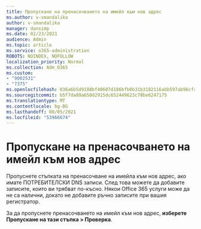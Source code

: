 ```yaml
---
title: Пропускане на пренасочването на имейл към нов адрес
ms.author: v-smandalika
author: v-smandalika
manager: dansimp
ms.date: 02/23/2021
audience: Admin
ms.topic: article
ms.service: o365-administration
ROBOTS: NOINDEX, NOFOLLOW
localization_priority: Normal
ms.collection: Adm_O365
ms.custom:
- "9002531"
- "7375"
ms.openlocfilehash: 036a6b5d9188bf40607d186bfb0b31b3182116abb597ab96cfad48f9b3026936
ms.sourcegitcommit: b5f7da89a650d2915dc652449623c78be6247175
ms.translationtype: MT
ms.contentlocale: bg-BG
ms.lasthandoff: 08/05/2021
ms.locfileid: "53966674"
---
```

# <a name="skip-redirecting-email-to-new-address"></a>Пропускане на пренасочването на имейл към нов адрес

Пропуснете стъпката на пренасочване на имейла към нов адрес, ако имате ПОТРЕБИТЕЛСКИ DNS записи. След това можете да добавите записите, които ви трябват по-късно. Някои Office 365 услуги може да не са налични, докато не добавите ръчно записите при вашия регистратор.

За да пропуснете пренасочването на имейл към нов адрес, **изберете Пропускане на тази стъпка > Проверка**.